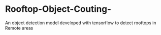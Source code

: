 # Rooftop-Object-Couting-
An object detection model developed with tensorflow to detect rooftops in Remote areas
